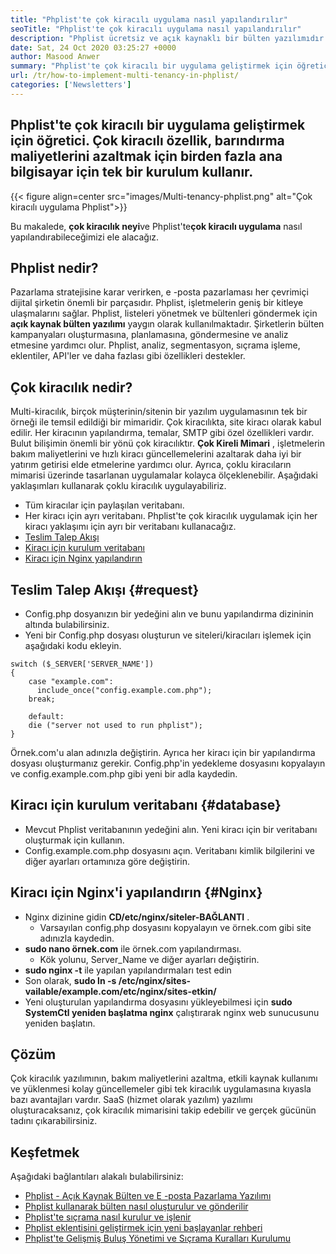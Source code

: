 ```yaml
---
title: "Phplist'te çok kiracılı uygulama nasıl yapılandırılır" 
seoTitle: "Phplist'te çok kiracılı uygulama nasıl yapılandırılır" 
description: "Phplist ücretsiz ve açık kaynaklı bir bülten yazılımıdır. Çok kiracılı uygulamayı yapılandırın ve bir uygulamanın birkaç örneğini paylaşılan bir ortamda çalıştırın." 
date: Sat, 24 Oct 2020 03:25:27 +0000
author: Masood Anwer
summary: "Phplist'te çok kiracılı bir uygulama geliştirmek için öğretici. Çok kiracılı özellik, barındırma maliyetlerini azaltmak için birden fazla ana bilgisayar için tek bir kurulum kullanır." 
url: /tr/how-to-implement-multi-tenancy-in-phplist/
categories: ['Newsletters']
---
```


## Phplist'te çok kiracılı bir uygulama geliştirmek için öğretici. Çok kiracılı özellik, barındırma maliyetlerini azaltmak için birden fazla ana bilgisayar için tek bir kurulum kullanır.

{{< figure align=center src="images/Multi-tenancy-phplist.png" alt="Çok kiracılı uygulama Phplist">}}

Bu makalede, **çok kiracılık neyi**ve Phplist'te**çok kiracılı uygulama** nasıl yapılandırabileceğimizi ele alacağız.

## Phplist nedir?
Pazarlama stratejisine karar verirken, e -posta pazarlaması her çevrimiçi dijital şirketin önemli bir parçasıdır. Phplist, işletmelerin geniş bir kitleye ulaşmalarını sağlar. Phplist, listeleri yönetmek ve bültenleri göndermek için **açık kaynak bülten yazılımı** yaygın olarak kullanılmaktadır. Şirketlerin bülten kampanyaları oluşturmasına, planlamasına, göndermesine ve analiz etmesine yardımcı olur. Phplist, analiz, segmentasyon, sıçrama işleme, eklentiler, API'ler ve daha fazlası gibi özellikleri destekler.

## Çok kiracılık nedir?
Multi-kiracılık, birçok müşterinin/sitenin bir yazılım uygulamasının tek bir örneği ile temsil edildiği bir mimaridir. Çok kiracılıkta, site kiracı olarak kabul edilir. Her kiracının yapılandırma, temalar, SMTP gibi özel özellikleri vardır.
Bulut bilişimin önemli bir yönü çok kiracılıktır. **Çok Kireli Mimari** , işletmelerin bakım maliyetlerini ve hızlı kiracı güncellemelerini azaltarak daha iyi bir yatırım getirisi elde etmelerine yardımcı olur. Ayrıca, çoklu kiracıların mimarisi üzerinde tasarlanan uygulamalar kolayca ölçeklenebilir.
Aşağıdaki yaklaşımları kullanarak çoklu kiracılık uygulayabiliriz.
  * Tüm kiracılar için paylaşılan veritabanı.
  * Her kiracı için ayrı veritabanı.
Phplist'te çok kiracılık uygulamak için her kiracı yaklaşımı için ayrı bir veritabanı kullanacağız.
  * [Teslim Talep Akışı][1]
  * [Kiracı için kurulum veritabanı][2]
  * [Kiracı için Nginx yapılandırın][3]

## Teslim Talep Akışı {#request}

  * Config.php dosyanızın bir yedeğini alın ve bunu yapılandırma dizininin altında bulabilirsiniz.
  * Yeni bir Config.php dosyası oluşturun ve siteleri/kiracıları işlemek için aşağıdaki kodu ekleyin.
```
switch ($_SERVER['SERVER_NAME'])
{   
    case "example.com":
      include_once("config.example.com.php");
    break;
    
    default:
    die ("server not used to run phplist"); 
}
```
Örnek.com'u alan adınızla değiştirin. Ayrıca her kiracı için bir yapılandırma dosyası oluşturmanız gerekir. Config.php'in yedekleme dosyasını kopyalayın ve config.example.com.php gibi yeni bir adla kaydedin.

## Kiracı için kurulum veritabanı {#database}

  * Mevcut Phplist veritabanının yedeğini alın. Yeni kiracı için bir veritabanı oluşturmak için kullanın.
  * Config.example.com.php dosyasını açın. Veritabanı kimlik bilgilerini ve diğer ayarları ortamınıza göre değiştirin.

## Kiracı için Nginx'i yapılandırın {#Nginx}

* Nginx dizinine gidin **CD/etc/nginx/siteler-BAĞLANTI** .
  * Varsayılan config.php dosyasını kopyalayın ve örnek.com gibi site adınızla kaydedin.
* **sudo nano örnek.com** ile örnek.com yapılandırması.
  * Kök yolunu, Server_Name ve diğer ayarları değiştirin.
* **sudo nginx -t** ile yapılan yapılandırmaları test edin
* Son olarak, **sudo ln -s /etc/nginx/sites-vailable/example.com/etc/nginx/sites-etkin/** 
* Yeni oluşturulan yapılandırma dosyasını yükleyebilmesi için **sudo SystemCtl yeniden başlatma nginx** çalıştırarak nginx web sunucusunu yeniden başlatın.

## Çözüm
Çok kiracılık yazılımının, bakım maliyetlerini azaltma, etkili kaynak kullanımı ve yüklenmesi kolay güncellemeler gibi tek kiracılık uygulamasına kıyasla bazı avantajları vardır. SaaS (hizmet olarak yazılım) yazılımı oluşturacaksanız, çok kiracılık mimarisini takip edebilir ve gerçek gücünün tadını çıkarabilirsiniz.

## Keşfetmek
Aşağıdaki bağlantıları alakalı bulabilirsiniz:
  * [Phplist - Açık Kaynak Bülten ve E -posta Pazarlama Yazılımı][4]
  * [Phplist kullanarak bülten nasıl oluşturulur ve gönderilir][5]
  * [Phplist'te sıçrama nasıl kurulur ve işlenir][6]
  * [Phplist eklentisini geliştirmek için yeni başlayanlar rehberi][7]
  * [Phplist'te Gelişmiş Buluş Yönetimi ve Sıçrama Kuralları Kurulumu][8]



[1]: #request
[2]: #database
[3]: #nginx
[4]: https://products.containerize.com/newsletter/phplist
[5]: https://blog.containerize.com/newsletter/how-to-create-and-send-newsletter-using-phplist/
[6]: https://blog.containerize.com/newsletter/how-to-setup-and-process-bounces-in-phplist/
[7]: https://blog.containerize.com/newsletter/beginners-guide-to-develop-phplist-plugin/
[8]: https://blog.containerize.com/newsletter/setup-advanced-bounce-management-and-bounce-rules-in-phplist/
